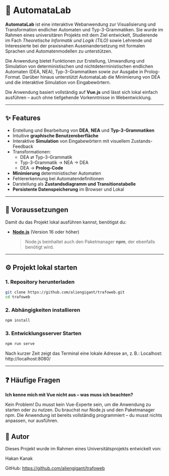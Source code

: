 # 🚀 AutomataLab

**AutomataLab** ist eine interaktive Webanwendung zur Visualisierung und Transformation endlicher Automaten und Typ-3-Grammatiken. Sie wurde im Rahmen eines universitären Projekts mit dem Ziel entwickelt, Studierende im Fach *Theoretische Informatik und Logik (TILO)* sowie Lehrende und Interessierte bei der praxisnahen Auseinandersetzung mit formalen Sprachen und Automatenmodellen zu unterstützen.

Die Anwendung bietet Funktionen zur Erstellung, Umwandlung und Simulation von deterministischen und nichtdeterministischen endlichen Automaten (DEA, NEA), Typ-3-Grammatiken sowie zur Ausgabe in Prolog-Format. Darüber hinaus unterstützt AutomataLab die Minimierung von DEA und die interaktive Simulation von Eingabewörtern.

Die Anwendung basiert vollständig auf **Vue.js** und lässt sich lokal einfach ausführen – auch ohne tiefgehende Vorkenntnisse in Webentwicklung.

---

## ✨ Features

- Erstellung und Bearbeitung von **DEA**, **NEA** und **Typ-3-Grammatiken**
- Intuitive **graphische Benutzeroberfläche**
- Interaktive **Simulation** von Eingabewörtern mit visuellem Zustands-Feedback
- Transformationen:
  - DEA ⇄ Typ-3-Grammatik
  - Typ-3-Grammatik → NEA → DEA
  - DEA → **Prolog-Code**
- **Minimierung** deterministischer Automaten
- Fehlererkennung bei Automatendefinitionen
- Darstellung als **Zustandsdiagramm und Transitionstabelle**
- **Persistente Datenspeicherung** im Browser und Lokal

---

## 🔧 Voraussetzungen

Damit du das Projekt lokal ausführen kannst, benötigst du:

- **[Node.js](https://nodejs.org/)** (Version 16 oder höher)  
  > Node.js beinhaltet auch den Paketmanager **npm**, der ebenfalls benötigt wird.

---

## ⚙️ Projekt lokal starten

### 1. Repository herunterladen

```bash
git clone https://github.com/aliengigant/trafoweb.git
cd trafoweb
```
 ### 2. Abhängigkeiten installieren
 ```bash
npm install
```

 ### 3. Entwicklungsserver Starten
 ```bash
npm run serve
```
Nach kurzer Zeit zeigt das Terminal eine lokale Adresse an, z. B.:
Localhost:  http://localhost:8080/

---
## ❓ Häufige Fragen
**Ich kenne mich mit Vue nicht aus – was muss ich beachten?**

Kein Problem! Du musst kein Vue-Experte sein, um die Anwendung zu starten oder zu nutzen. Du brauchst nur Node.js und den Paketmanager npm. Die Anwendung ist bereits vollständig programmiert – du musst nichts anpassen, nur ausführen.

## 👤 Autor
Dieses Projekt wurde im Rahmen eines Universitätsprojekts entwickelt von:

Hakan Kanak

GitHub: https://github.com/aliengigant/trafoweb
